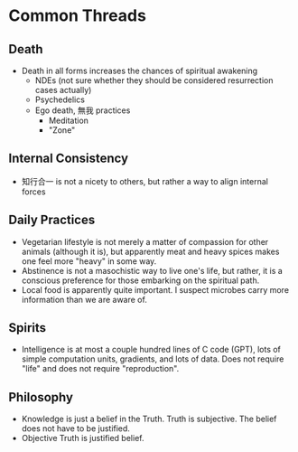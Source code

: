 # Common Threads

## Death

- Death in all forms increases the chances of spiritual awakening
  - NDEs (not sure whether they should be considered resurrection cases actually)
  - Psychedelics
  - Ego death, 無我 practices
    - Meditation
    - "Zone"

## Internal Consistency

- 知行合一 is not a nicety to others, but rather a way to align internal forces

## Daily Practices

- Vegetarian lifestyle is not merely a matter of compassion for other animals (although it is), but apparently meat and heavy spices makes one feel more "heavy" in some way.
- Abstinence is not a masochistic way to live one's life, but rather, it is a conscious preference for those embarking on the spiritual path.
- Local food is apparently quite important. I suspect microbes carry more information than we are aware of.

## Spirits

- Intelligence is at most a couple hundred lines of C code (GPT), lots of simple computation units, gradients, and lots of data. Does not require "life" and does not require "reproduction".

## Philosophy

- Knowledge is just a belief in the Truth. Truth is subjective. The belief does not have to be justified.
- Objective Truth is justified belief.
